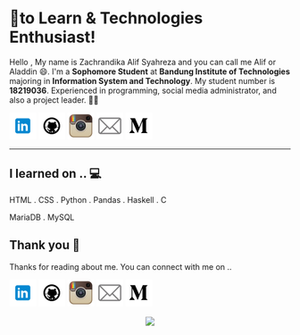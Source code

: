<!-- links to social media accounts -->
<!-- icons  -->

[1.1]: https://github.com/alifsyr/alifsyr/blob/main/assets/icons/icons8-linkedin-48.png (Linkedin Zachrandika Alif Syahreza)
[2.1]: https://github.com/alifsyr/alifsyr/blob/main/assets/icons/icons8-github-48.png (Github Zachrandika Alif Syahreza)
[3.1]: https://github.com/alifsyr/alifsyr/blob/main/assets/icons/icons8-instagram-48.png (Instagram Zachrandika Alif Syahreza)
[4.1]: https://github.com/alifsyr/alifsyr/blob/main/assets/icons/icons8-mail-48.png (Email Zachrandika Alif Syahreza)
[5.1]: https://github.com/alifsyr/alifsyr/blob/main/assets/icons/icons8-medium-new-48.png (Medium Zachrandika Alif Syahreza)

<!-- links to social media accounts -->

[1]: http://linkedin.com/in/alifsyr
[2]: https://github.com/alifsyr
[3]: https://instagram.com/__zchrndkalif
[4]: mailto:alifsyr@gmail.com
[5]: https://medium.com/@alifsyr

<!-- section - intro -->

# 💖to Learn & Technologies Enthusiast!

Hello , My name is Zachrandika Alif Syahreza and you can call me Alif or Aladdin 😄. I'm a **Sophomore Student** at **Bandung Institute of Technologies** majoring in **Information System and Technology**. My student number is **18219036**. Experienced in programming, social media administrator, and
also a project leader. 👋💕

<!-- section - intro -->

<!-- section - social media icons -->

[![linkedin][1.1]][1]
[![github][2.1]][2]
[![instagram][3.1]][3]
[![email][4.1]][4]
[![medium][5.1]][5]

<!-- section - social media icons -->

---

<!-- section - skills -->

## I learned on .. 💻

HTML . CSS . Python . Pandas . Haskell . C

MariaDB . MySQL
 
<!-- section - skills -->

## Thank you 🤞

Thanks for reading about me. You can connect with me on ..

<!-- section - social media icons -->

[![linkedin][1.1]][1]
[![github][2.1]][2]
[![instagram][3.1]][3]
[![email][4.1]][4]
[![medium][5.1]][5]

<!-- section - social media icons -->

<p align='center'>
<img align='center' src="https://visitor-badge.glitch.me/badge?page_id=alifsyr.visitor-badge">
 <p/>